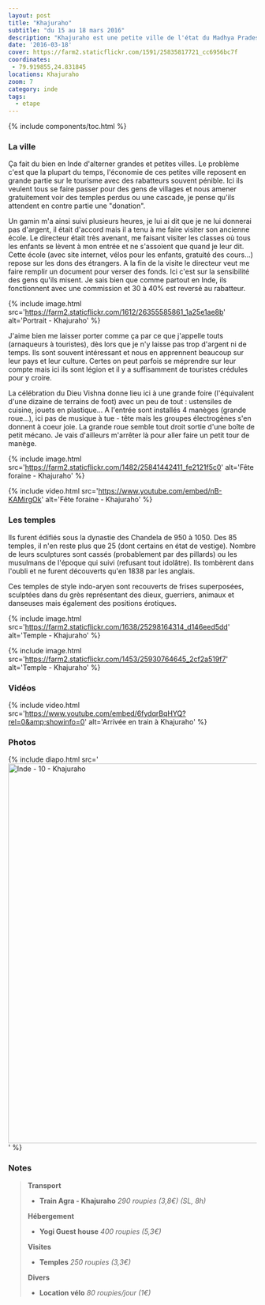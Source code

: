 ```yaml
---
layout: post
title: "Khajuraho"
subtitle: "du 15 au 18 mars 2016"
description: "Khajuraho est une petite ville de l'état du Madhya Pradesh. Elle est réputée pour ses temples recouverts de sculptures érotiques classés au patrimoine mondial de l'humanité"
date: '2016-03-18'
cover: https://farm2.staticflickr.com/1591/25835817721_cc6956bc7f
coordinates:
 - 79.919855,24.831845
locations: Khajuraho
zoom: 7
category: inde
tags:
  - etape
---
```


{% include components/toc.html %}

### La ville

Ça fait du bien en Inde d'alterner grandes et petites villes. Le problème c'est que la plupart du temps, l'économie de ces petites ville reposent en grande partie sur le tourisme avec des rabatteurs souvent pénible. Ici ils veulent tous se faire passer pour des gens de villages et nous amener gratuitement voir des temples perdus ou une cascade, je pense qu'ils attendent en contre partie une "donation".

Un gamin m'a ainsi suivi plusieurs heures, je lui ai dit que je ne lui donnerai pas d'argent, il était d'accord mais il a tenu à me faire visiter son ancienne école. Le directeur était très avenant, me faisant visiter les classes où tous les enfants se lèvent à mon entrée et ne s'assoient que quand je leur dit. Cette école  (avec site internet, vélos pour les enfants, gratuité des cours...) repose sur les dons des étrangers. A la fin de la visite le directeur veut me faire remplir un document pour verser des fonds. Ici c'est sur la sensibilité des gens qu'ils misent. Je sais bien que comme partout en Inde, ils fonctionnent avec une commission  et 30 à 40% est reversé au rabatteur.

{% include image.html
  src='https://farm2.staticflickr.com/1612/26355585861_1a25e1ae8b'
  alt='Portrait - Khajuraho'
%}

J'aime bien me laisser porter comme ça par ce que j'appelle touts (arnaqueurs à touristes), dès lors que je n'y laisse pas trop d'argent ni de temps. Ils sont souvent intéressant et nous en apprennent beaucoup sur leur pays et leur culture. Certes on peut parfois se méprendre sur leur compte mais ici ils sont légion et il y a suffisamment de touristes crédules pour y croire.

La célébration du Dieu Vishna donne lieu ici à une grande foire (l'équivalent d'une dizaine de terrains de foot) avec un peu de tout : ustensiles de cuisine, jouets en plastique... A l'entrée sont installés 4 manèges (grande roue...), ici pas de musique à tue - tête mais les groupes électrogènes s'en donnent à coeur joie. La grande roue semble tout droit sortie d'une boîte de petit mécano. Je vais d'ailleurs m'arrêter là pour aller faire un petit tour de manège.

{% include image.html
  src='https://farm2.staticflickr.com/1482/25841442411_fe2121f5c0'
  alt='Fête foraine - Khajuraho'
%}

{% include video.html
  src='https://www.youtube.com/embed/nB-KAMirgOk'
  alt='Fête foraine - Khajuraho'
%}

### Les temples

Ils furent édifiés sous la dynastie des Chandela de 950 à 1050. Des 85 temples, il n'en reste plus que 25 (dont certains en état de vestige). Nombre de leurs sculptures sont cassés  (probablement par des pillards) ou les musulmans de l'époque qui suivi (refusant tout idolâtre). Ils tombèrent dans l'oubli et ne furent découverts qu'en 1838 par les anglais.

Ces temples de style indo-aryen sont recouverts de frises superposées, sculptées dans du grès représentant des dieux, guerriers, animaux et danseuses mais également des positions érotiques.

{% include image.html
  src='https://farm2.staticflickr.com/1638/25298164314_d146eed5dd'
  alt='Temple - Khajuraho'
%}

{% include image.html
  src='https://farm2.staticflickr.com/1453/25930764645_2cf2a519f7'
  alt='Temple - Khajuraho'
%}

### Vidéos

{% include video.html
  src='https://www.youtube.com/embed/6fydqrBqHYQ?rel=0&amp;showinfo=0'
  alt='Arrivée en train à Khajuraho'
%}

### Photos

{% include diapo.html
  src='<a data-flickr-embed="true"  href="https://www.flickr.com/photos/planitude/albums/72157666188282175" title="Inde - 10 - Khajuraho"><img src="https://farm2.staticflickr.com/1554/25904837306_1008e55256_b.jpg" width="1024" height="768" alt="Inde - 10 - Khajuraho"></a><script async src="//embedr.flickr.com/assets/client-code.js" charset="utf-8"></script>'
%}


### Notes

>**Transport**
>
>- **Train Agra - Khajuraho** *290 roupies (3,8€) (SL, 8h)*
>
>**Hébergement**
>
>- **Yogi Guest house** *400 roupies (5,3€)*
>
>**Visites**
>
>- **Temples** *250 roupies (3,3€)*
>
>**Divers**
>
>- **Location vélo** *80 roupies/jour (1€)*

